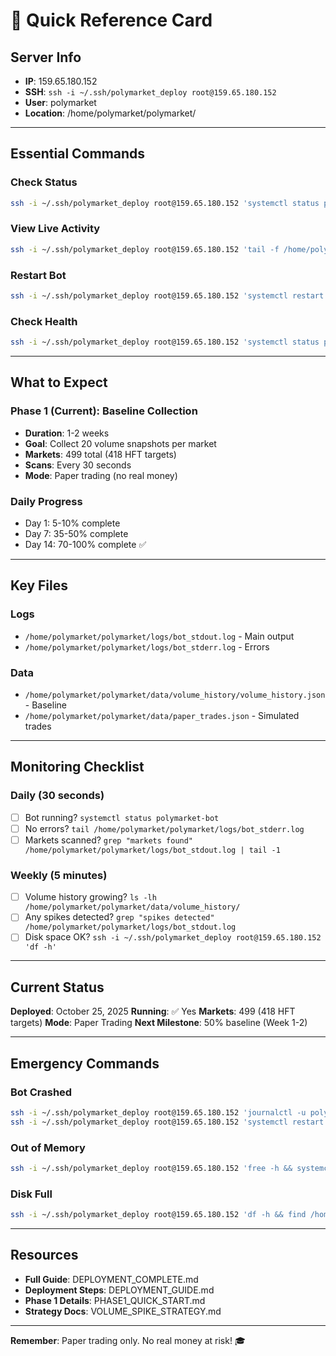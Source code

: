 # 🚀 Quick Reference Card

## Server Info
- **IP**: 159.65.180.152
- **SSH**: `ssh -i ~/.ssh/polymarket_deploy root@159.65.180.152`
- **User**: polymarket
- **Location**: /home/polymarket/polymarket/

---

## Essential Commands

### Check Status
```bash
ssh -i ~/.ssh/polymarket_deploy root@159.65.180.152 'systemctl status polymarket-bot'
```

### View Live Activity
```bash
ssh -i ~/.ssh/polymarket_deploy root@159.65.180.152 'tail -f /home/polymarket/polymarket/logs/bot_stdout.log'
```

### Restart Bot
```bash
ssh -i ~/.ssh/polymarket_deploy root@159.65.180.152 'systemctl restart polymarket-bot'
```

### Check Health
```bash
ssh -i ~/.ssh/polymarket_deploy root@159.65.180.152 'systemctl status polymarket-bot && tail -20 /home/polymarket/polymarket/logs/bot_stdout.log'
```

---

## What to Expect

### Phase 1 (Current): Baseline Collection
- **Duration**: 1-2 weeks
- **Goal**: Collect 20 volume snapshots per market
- **Markets**: 499 total (418 HFT targets)
- **Scans**: Every 30 seconds
- **Mode**: Paper trading (no real money)

### Daily Progress
- Day 1: 5-10% complete
- Day 7: 35-50% complete
- Day 14: 70-100% complete ✅

---

## Key Files

### Logs
- `/home/polymarket/polymarket/logs/bot_stdout.log` - Main output
- `/home/polymarket/polymarket/logs/bot_stderr.log` - Errors

### Data
- `/home/polymarket/polymarket/data/volume_history/volume_history.json` - Baseline
- `/home/polymarket/polymarket/data/paper_trades.json` - Simulated trades

---

## Monitoring Checklist

### Daily (30 seconds)
- [ ] Bot running? `systemctl status polymarket-bot`
- [ ] No errors? `tail /home/polymarket/polymarket/logs/bot_stderr.log`
- [ ] Markets scanned? `grep "markets found" /home/polymarket/polymarket/logs/bot_stdout.log | tail -1`

### Weekly (5 minutes)
- [ ] Volume history growing? `ls -lh /home/polymarket/polymarket/data/volume_history/`
- [ ] Any spikes detected? `grep "spikes detected" /home/polymarket/polymarket/logs/bot_stdout.log`
- [ ] Disk space OK? `ssh -i ~/.ssh/polymarket_deploy root@159.65.180.152 'df -h'`

---

## Current Status

**Deployed**: October 25, 2025
**Running**: ✅ Yes
**Markets**: 499 (418 HFT targets)
**Mode**: Paper Trading
**Next Milestone**: 50% baseline (Week 1-2)

---

## Emergency Commands

### Bot Crashed
```bash
ssh -i ~/.ssh/polymarket_deploy root@159.65.180.152 'journalctl -u polymarket-bot -n 100'
ssh -i ~/.ssh/polymarket_deploy root@159.65.180.152 'systemctl restart polymarket-bot'
```

### Out of Memory
```bash
ssh -i ~/.ssh/polymarket_deploy root@159.65.180.152 'free -h && systemctl restart polymarket-bot'
```

### Disk Full
```bash
ssh -i ~/.ssh/polymarket_deploy root@159.65.180.152 'df -h && find /home/polymarket/polymarket/logs -name "*.log" -mtime +30 -delete'
```

---

## Resources

- **Full Guide**: DEPLOYMENT_COMPLETE.md
- **Deployment Steps**: DEPLOYMENT_GUIDE.md
- **Phase 1 Details**: PHASE1_QUICK_START.md
- **Strategy Docs**: VOLUME_SPIKE_STRATEGY.md

---

**Remember**: Paper trading only. No real money at risk! 🎓
